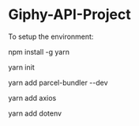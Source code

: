 # Giphy-API-Project

To setup the environment:

npm install -g yarn

yarn init

yarn add parcel-bundler --dev

yarn add axios

yarn add dotenv
